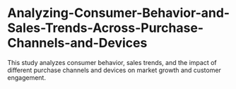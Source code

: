 # Analyzing-Consumer-Behavior-and-Sales-Trends-Across-Purchase-Channels-and-Devices
This study analyzes consumer behavior, sales trends, and the impact of different purchase channels and devices on market growth and customer engagement.

